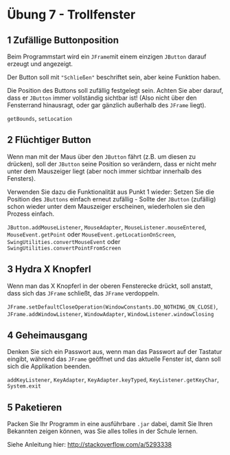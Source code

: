 Übung 7 - Trollfenster
===================


1 Zufällige Buttonposition
-------------

Beim Programmstart wird ein `JFrame`mit einem einzigen `JButton` darauf erzeugt und angezeigt.

Der Button soll mit `"Schließen"` beschriftet sein, aber keine Funktion haben.

Die Position des Buttons soll zufällig festgelegt sein. Achten Sie aber darauf, dass er `JButton` immer vollständig sichtbar ist! (Also nicht über den Fensterrand hinausragt, oder gar gänzlich außerhalb des `JFrame` liegt).

`getBounds`, `setLocation`

2 Flüchtiger Button
-------
Wenn man mit der Maus über den `JButton` fährt (z.B. um diesen zu drücken), soll der `JButton` seine Position so verändern, dass er nicht mehr unter dem Mauszeiger liegt (aber noch immer sichtbar innerhalb des Fensters).

Verwenden Sie dazu die Funktionalität aus Punkt 1 wieder: Setzen Sie die Position des `JButtons` einfach erneut zufällig - Sollte der `JButton` (zufällig) schon wieder unter dem Mauszeiger erscheinen, wiederholen sie den Prozess einfach.

`JButton.addMouseListener`, `MouseAdapter`, `MouseListener.mouseEntered`, `MouseEvent.getPoint` oder `MouseEvent.getLocationOnScreen`, `SwingUtilities.convertMouseEvent` oder `SwingUtilities.convertPointFromScreen`

3 Hydra X Knopferl
------
Wenn man das X Knopferl in der oberen Fensterecke drückt, soll anstatt, dass sich das `JFrame` schließt, das `JFrame` verdoppeln.

`JFrame.setDefaultCloseOperation(WindowConstants.DO_NOTHING_ON_CLOSE)`,
`JFrame.addWindowListener`, `WindowAdapter`, `WindowListener.windowClosing`

4 Geheimausgang
----
Denken Sie sich ein Passwort aus, wenn man das Passwort auf der Tastatur eingibt, während das `JFrame` geöffnet und das aktuelle Fenster ist, dann soll sich die Applikation beenden.

`addKeyListener`, `KeyAdapter`, `KeyAdapter.keyTyped`, `KeyListener.getKeyChar`,
`System.exit`

5 Paketieren
-----
Packen Sie Ihr Programm in eine ausführbare `.jar` dabei, damit Sie Ihren Bekannten zeigen können, was Sie alles tolles in der Schule lernen.

Siehe Anleitung hier: http://stackoverflow.com/a/5293338
